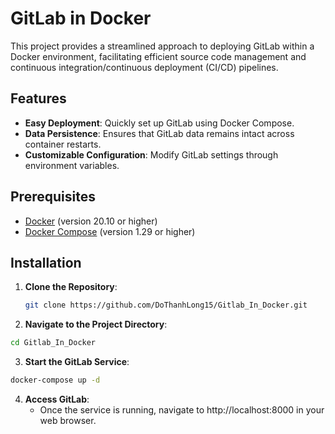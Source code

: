# GitLab in Docker

This project provides a streamlined approach to deploying GitLab within a Docker environment, facilitating efficient source code management and continuous integration/continuous deployment (CI/CD) pipelines.

## Features

- **Easy Deployment**: Quickly set up GitLab using Docker Compose.
- **Data Persistence**: Ensures that GitLab data remains intact across container restarts.
- **Customizable Configuration**: Modify GitLab settings through environment variables.

## Prerequisites

- [Docker](https://www.docker.com/get-started) (version 20.10 or higher)
- [Docker Compose](https://docs.docker.com/compose/install/) (version 1.29 or higher)

## Installation

1. **Clone the Repository**:
   ```bash
   git clone https://github.com/DoThanhLong15/Gitlab_In_Docker.git
   ```

2. **Navigate to the Project Directory**:
  ```bash
  cd Gitlab_In_Docker
  ```

3. **Start the GitLab Service**:
  ```bash
  docker-compose up -d
  ```

4. **Access GitLab**:
   - Once the service is running, navigate to http://localhost:8000 in your web browser.
